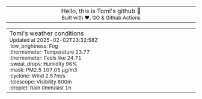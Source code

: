 
<div align="center">
<table>
<tbody>
<td align="center">
<img width="2000" height="0"><br>
Hello, this is Tomi's github 👋<br>
<sup>Built with ❤️, GO & Github Actions</sup><br>
<img width="2000" height="0">
</td>
</tbody>
</table>
</div>
<table>
<tbody>
<td align="left">
<img width="2000" height="0"><br>
Tomi's weather conditions<br>
<sup>Updated at 2025-02-02T23:32:58Z</sup><br>
<sup>:low_brightness: Fog</sup><br>
<sup>:thermometer: Temperature 23.77 </sup><br>
<sup>:thermometer: Feels like 24.71</sup><br>
<sup>:sweat_drops: Humidity 96%</sup><br>
<sup>:mask: PM2.5 107.05 μg/m3</sup><br>
<sup>:cyclone: Wind 2.57m/s </sup><br>
<sup>:telescope: Visibility 800m </sup><br>
<sup>:droplet: Rain 0mm/last 1h </sup><br>
<img width="2000" height="0">
</td>
<td align="left">
<img width="2000" height="0"><br>
<br>
<img width="2000" height="0">
</td>
</tbody>
</table>
</div>
    